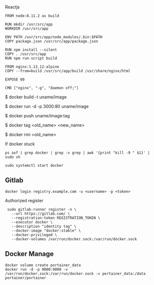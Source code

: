 Reactjs
 
```
FROM node:8.11.2 as build

RUN mkdir /usr/src/app
WORKDIR /usr/src/app

ENV PATH /usr/src/app/node_modules/.bin:$PATH
COPY package.json /usr/src/app/package.json

RUN npm install --silent
COPY . /usr/src/app
RUN npm run-script build

FROM nginx:1.13.12-alpine
COPY --from=build /usr/src/app/build /usr/share/nginx/html

EXPOSE 80

CMD ["nginx", "-g", "daemon off;"]
```




$ docker build -t uname/image

$ docker run -d -p 3000:80 uname/image

$ docker push uname/image:tag

$ docker tag <old_name> <new_name>

$ docker rmi <old_name>

If docker stuck

```
ps axf | grep docker | grep -v grep | awk '{print "kill -9 " $1}' | sudo sh 

sudo systemctl start docker
```


## Gitlab
```
docker login registry.example.com -u <username> -p <token>
```

Authorized register

```
 sudo gitlab-runner register -n \
   --url https://gitlab.com/ \
   --registration-token REGISTRATION_TOKEN \
   --executor docker \
   --description "identity tag" \
   --docker-image "docker:stable" \
   --docker-privileged \
   --docker-volumes /var/run/docker.sock:/var/run/docker.sock
```
 
 ## Docker Manage
```
docker volume create portainer_data
docker run -d -p 9000:9000 -v /var/run/docker.sock:/var/run/docker.sock -v portainer_data:/data portainer/portainer
```
